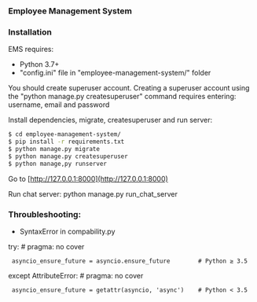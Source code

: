 ### Employee Management System


### Installation

EMS requires:
- Python 3.7+
- "config.ini" file in "employee-management-system/" folder

You should create superuser account. 
Creating a superuser account using the "python manage.py createsuperuser" command requires entering: username, email and password

Install dependencies, migrate, createsuperuser and run server:

```sh
$ cd employee-management-system/
$ pip install -r requirements.txt 
$ python manage.py migrate
$ python manage.py createsuperuser
$ python manage,py runserver
```

Go to [http://127.0.0.1:8000](http://127.0.0.1:8000)

Run chat server: python manage.py run_chat_server


### Throubleshooting:

- SyntaxError in compability.py

 try:                                                     # pragma: no cover 

     asyncio_ensure_future = asyncio.ensure_future        # Python ≥ 3.5 

 except AttributeError:                                   # pragma: no cover 

     asyncio_ensure_future = getattr(asyncio, 'async')    # Python < 3.5 
     